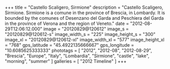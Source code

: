 +++
title = "Castello Scaligero, Sirmione"
description = "Castello Scaligero, Sirmione. Sirmione is a comune in the province of Brescia, in Lombardy. It is bounded by the comunes of Desenzano del Garda and Peschiera del Garda in the province of Verona and the region of Veneto."
date = "2012-08-29T12:06:12.000"
image = "20120829@120612"
image_s = "20120829@120612-s"
image_width_s = "225"
image_height_s = "300"
image_xl = "20120829@120612-xl"
image_width_xl = "577"
image_height_xl = "768"
gps_latitude = "45.4922135666667"
gps_longitude = "10.6085625333333"
phototags = [ "2012", "2012-08", "2012-08-29", "Brescia", "Europe", "Italy", "Lombardia", "Sirmione", "castle", "lake", "morning", "summer" ]
galleries = [ "2012 Timeline" ]
+++
